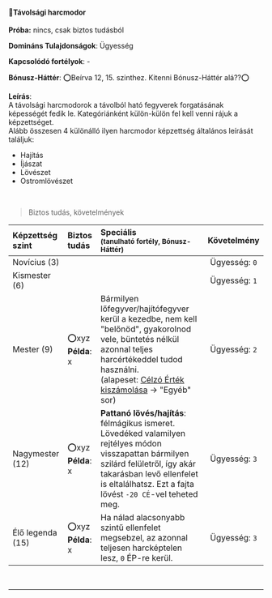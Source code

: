 #### 🔴Távolsági harcmodor

**Próba:** nincs, csak biztos tudásból

**Domináns Tulajdonságok**: Ügyesség

**Kapcsolódó fortélyok**: -

**Bónusz-Háttér**: ⭕Beírva 12, 15. szinthez. Kitenni Bónusz-Háttér alá??⭕

**Leírás**:\
A távolsági harcmodorok a távolból ható fegyverek forgatásának képességét fedik le. Kategóriánként külön-külön fel kell venni rájuk a képzettséget.\
Alább összesen 4 különálló ilyen harcmodor képzettség általános leírását találjuk:
- Hajítás
- Íjászat
- Lövészet
- Ostromlövészet

<br />

> Biztos tudás, követelmények

| Képzettség szint | Biztos tudás              | Speciális <br /><sub>(tanulható fortély, Bónusz-Háttér)</sub>                                                                                                                                                                                                                                  |  Követelmény  |
|:---------------- |:------------------------- |:---------------------------------------------------------------------------------------------------------------------------------------------------------------------------------------------------------------------------------------------------------------------------------------------- |:-------------:|
| Novícius (3)     |                           |                                                                                                                                                                                                                                                                                                | Ügyesség: `0` |
| Kismester (6)    |                           |                                                                                                                                                                                                                                                                                                | Ügyesség: `1` |
| Mester (9)       | ⭕xyz <br /> **Példa**: x | Bármilyen lőfegyver/hajítófegyver kerül a kezedbe, nem kell "belőnöd", gyakorolnod vele, büntetés nélkül azonnal teljes harcértékeddel tudod használni.<br>(alapeset: [Célzó Érték kiszámolása](../070_tavolsagi_harc.md#c%C3%A9lz%C3%B3-%C3%A9rt%C3%A9k-kisz%C3%A1mol%C3%A1sa) → "Egyéb" sor) | Ügyesség: `2` |
| Nagymester (12)  | ⭕xyz <br /> **Példa**: x | **Pattanó lövés/hajítás**:<br>félmágikus ismeret. Lövedéked valamilyen rejtélyes módon visszapattan bármilyen szilárd felületről, így akár takarásban levő ellenfelet is eltalálhatsz. Ezt a fajta lövést `-20 CÉ`-vel teheted meg.                                                            | Ügyesség: `3` |
| Élő legenda (15) | ⭕xyz <br /> **Példa**: x | Ha nálad alacsonyabb szintű ellenfelet megsebzel, az azonnal teljesen harcképtelen lesz, `0` ÉP-re kerül.                                                                                                                                                                                      | Ügyesség: `3` |

<br />

---
